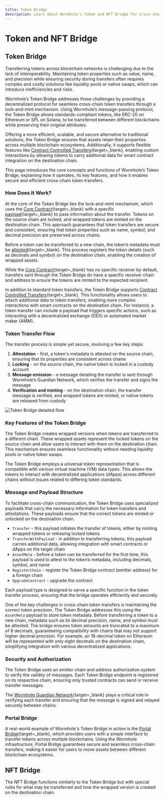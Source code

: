 ```yaml
---
title: Token Bridge 
description: Learn about Wormhole's Token and NFT Bridge for cross-chain transfers using lock and mint mechanisms, ensuring secure and efficient asset movement.
---
```


# Token and NFT Bridge

## Token Bridge

Transferring tokens across blockchain networks is challenging due to the lack of interoperability. Maintaining token properties such as value, name, and precision while ensuring security during transfers often requires complex and costly solutions like liquidity pools or native swaps, which can introduce inefficiencies and risks.

Wormhole’s Token Bridge addresses these challenges by providing a decentralized protocol for seamless cross-chain token transfers through a lock-and-mint mechanism. Using Wormhole’s message-passing protocol, the Token Bridge allows standards-compliant tokens, like ERC-20 on Ethereum or SPL on Solana, to be transferred between different blockchains while preserving their original attributes.

Offering a more efficient, scalable, and secure alternative to traditional solutions, the Token Bridge ensures that assets retain their properties across multiple blockchain ecosystems. Additionally, it supports flexible features like [Contract Controlled Transfers](/docs/learn/infrastructure/vaas/#token-transfer-with-message){target=\_blank}, enabling custom interactions by allowing tokens to carry additional data for smart contract integration on the destination chain.

This page introduces the core concepts and functions of Wormhole’s Token Bridge, explaining how it operates, its key features, and how it enables secure and efficient cross-chain token transfers.

### How Does It Work?

At the core of the Token Bridge lies the lock-and-mint mechanism, which uses the [Core Contract](/docs/learn/infrastructure/core-contracts/){target=\_blank} with a specific [payload](/docs/learn/infrastructure/vaas/#token-transfer){target=\_blank} to pass information about the transfer. Tokens on the source chain are locked, and wrapped tokens are minted on the destination chain. This approach guarantees that token transfers are secure and consistent, ensuring that token properties such as name, symbol, and decimal precision are preserved across chains.

Before a token can be transferred to a new chain, the token’s metadata must be [attested](/docs/learn/infrastructure/vaas/#attestation){target=\_blank}. This process registers the token details (such as decimals and symbol) on the destination chain, enabling the creation of wrapped assets.

While the [Core Contract](/docs/learn/infrastructure/core-contracts/){target=\_blank} has no specific receiver by default, transfers sent through the Token Bridge do have a specific receiver chain and address to ensure the tokens are minted to the expected recipient.

In addition to standard token transfers, the Token Bridge supports [Contract Controlled Transfers](/docs/learn/infrastructure/vaas/#token-transfer-with-message){target=\_blank}. This functionality allows users to attach additional data to token transfers, enabling more complex interactions with smart contracts on the destination chain. For instance, a token transfer can include a payload that triggers specific actions, such as interacting with a decentralized exchange (DEX) or automated market maker (AMM).

### Token Transfer Flow

The transfer process is simple yet secure, involving a few key steps:

1. **Attestation** - first, a token's metadata is attested on the source chain, ensuring that its properties are consistent across chains
2. **Locking** - on the source chain, the native token is locked in a custody account
3. **Message emission** - a message detailing the transfer is sent through Wormhole’s Guardian Network, which verifies the transfer and signs the message
4. **Verification and minting** - on the destination chain, the transfer message is verified, and wrapped tokens are minted, or native tokens are released from custody

![Token Bridge detailed flow](/docs/images/learn/messaging/token-bridge/token-bridge-diagram.webp)

### Key Features of the Token Bridge

The Token Bridge creates wrapped versions when tokens are transferred to a different chain. These wrapped assets represent the locked tokens on the source chain and allow users to interact with them on the destination chain. This mechanism ensures seamless functionality without needing liquidity pools or native token swaps.

The Token Bridge employs a universal token representation that is compatible with various virtual machine (VM) data types. This allows the tokens to interact with decentralized applications (dApps) across different chains without issues related to differing token standards.

### Message and Payload Structure

To facilitate cross-chain communication, the Token Bridge uses specialized payloads that carry the necessary information for token transfers and attestations. These payloads ensure that the correct tokens are minted or unlocked on the destination chain.

- `Transfer` - this payload initiates the transfer of tokens, either by minting wrapped tokens or releasing locked tokens
- `TransferWithPayload` - in addition to transferring tokens, this payload carries additional data, allowing integration with smart contracts or dApps on the target chain
- `AssetMeta` - before a token can be transferred for the first time, this payload is used to attest to the token’s metadata, including decimals, symbol, and name
- `RegisterChain` - register the Token Bridge contract (emitter address) for a foreign chain
- `UpgradeContract` - upgrade the contract

Each payload type is designed to serve a specific function in the token transfer process, ensuring that the bridge operates efficiently and securely.

One of the key challenges in cross-chain token transfers is maintaining the correct token precision. The Token Bridge addresses this using the `AssetMeta` payload to store token metadata. Before transferring a token to a new chain, metadata such as its decimal precision, name, and symbol must be attested. The bridge ensures token amounts are truncated to a maximum of 8 decimals, guaranteeing compatibility with chains that may not support higher decimal precision. For example, an 18-decimal token on Ethereum will be represented with only eight decimals on the destination chain, simplifying integration with various decentralized applications.

### Security and Authorization

The Token Bridge uses an emitter chain and address authorization system to verify the validity of messages. Each Token Bridge endpoint is registered on its respective chain, ensuring only trusted contracts can send or receive transfer messages.

The [Wormhole Guardian Network](/docs/learn/infrastructure/guardians/#guardian-network){target=\_blank} plays a critical role in verifying each transfer and ensuring that the message is signed and relayed securely between chains.

### Portal Bridge

A real-world example of Wormhole's Token Bridge in action is the [Portal Bridge](https://portalbridge.com/){target=\_blank}, which provides users with a simple interface to transfer tokens across multiple blockchains. Using the Wormhole infrastructure, Portal Bridge guarantees secure and seamless cross-chain transfers, making it easier for users to move assets between different blockchain ecosystems.

## NFT Bridge

The NFT Bridge functions similarly to the Token Bridge but with special rules for what may be transferred and how the wrapped version is created on the destination chain.

